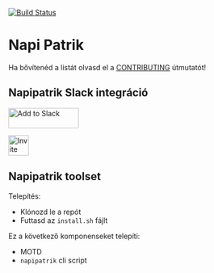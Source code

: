 [![Build Status](https://travis-ci.org/napipatrik/napipatrik.github.io.svg?branch=master)](https://travis-ci.org/napipatrik/napipatrik.github.io)

Napi Patrik
===========

Ha bővítenéd a listát olvasd el a [CONTRIBUTING](CONTRIBUTING.md) útmutatót!

Napipatrik Slack integráció
---------------------------

<a href="https://slack.com/oauth/authorize?client_id=374997931988.761198049860&scope=commands"><img alt="Add to Slack" height="40" width="139" src="https://platform.slack-edge.com/img/add_to_slack.png" srcset="https://platform.slack-edge.com/img/add_to_slack.png 1x, https://platform.slack-edge.com/img/add_to_slack@2x.png 2x"></a>

<a href="https://discord.com/api/oauth2/authorize?client_id=819542526620991501&permissions=2147543040&scope=bot"><img alt="Invite bot to Discord" height="40" src="https://napipatrik.hu/assets/images/discord.png"></a>

Napipatrik toolset
------------------

Telepítés:
* Klónozd le a repót
* Futtasd az `install.sh` fájlt

Ez a következő komponenseket telepíti:

* MOTD
* `napipatrik` cli script

